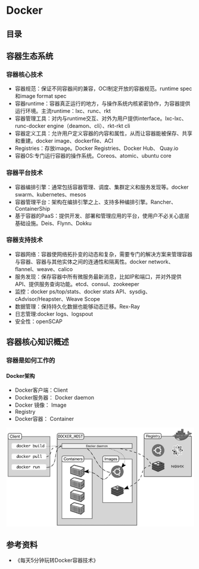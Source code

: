 # Docker
## 目录
## 容器生态系统
### 容器核心技术
* 容器规范：保证不同容器间的兼容，OCI制定开放的容器规范。runtime spec和image format spec
* 容器runtime：容器真正运行的地方，与操作系统内核紧密协作，为容器提供运行环境。主流runtime：lxc、runc、rkt
* 容器管理工具：对内与runtime交互、对外为用户提供interface。lxc-lxc、runc-docker engine（deamon、cli）、rkt-rkt cli
* 容器定义工具：允许用户定义容器的内容和属性，从而让容器能被保存、共享和重建。docker image、dockerfile、ACI
* Registries：存放image。Docker Registries、Docker Hub、 Quay.io
* 容器OS:专门运行容器的操作系统。Coreos、atomic、ubuntu core
### 容器平台技术
* 容器编排引擎：通常包括容器管理、调度、集群定义和服务发现等。docker swarm、kubernetes、mesos
* 容器管理平台：架构在编排引擎之上、支持多种编排引擎。Rancher、ContainerShip
* 基于容器的PaaS：提供开发、部署和管理应用的平台，使用户不必关心底层基础设施。Deis、Flynn、Dokku
### 容器支持技术
* 容器网络：容器使网络拓扑变的动态和复杂，需要专门的解决方案来管理容器与容器、容器与其他实体之间的连通性和隔离性。docker network、flannel、weave、calico
* 服务发现：保存容器中所有微服务最新消息，比如IP和端口，并对外提供API、提供服务查询功能。etcd、consul、zookeeper
* 监控：docker ps/top/stats、docker stats API、sysdig、cAdvisor/Heapster、Weave Scope
* 数据管理：保持持久化数据也能够动态迁移。Rex-Ray
* 日志管理:docker logs、logspout
* 安全性：openSCAP
## 容器核心知识概述
### 容器是如何工作的
#### Docker架构
* Docker客户端：Client
* Docker服务器： Docker daemon
* Docker 镜像： Image
* Registry
* Docker容器： Container
  
![Docker架构](https://github.com/yzxsong/NoTe/blob/main/images/Docker%E6%9E%B6%E6%9E%84.png)
## 参考资料
* 《每天5分钟玩转Docker容器技术》
